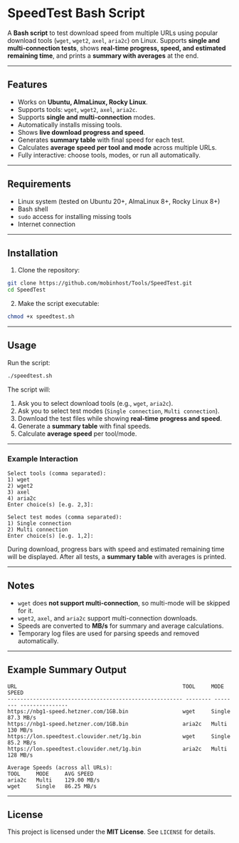 # SpeedTest Bash Script

A **Bash script** to test download speed from multiple URLs using popular download tools (`wget`, `wget2`, `axel`, `aria2c`) on Linux.
Supports **single and multi-connection tests**, shows **real-time progress, speed, and estimated remaining time**, and prints a **summary with averages** at the end.

---

## Features

* Works on **Ubuntu, AlmaLinux, Rocky Linux**.
* Supports tools: `wget`, `wget2`, `axel`, `aria2c`.
* Supports **single and multi-connection** modes.
* Automatically installs missing tools.
* Shows **live download progress and speed**.
* Generates **summary table** with final speed for each test.
* Calculates **average speed per tool and mode** across multiple URLs.
* Fully interactive: choose tools, modes, or run all automatically.

---

## Requirements

* Linux system (tested on Ubuntu 20+, AlmaLinux 8+, Rocky Linux 8+)
* Bash shell
* `sudo` access for installing missing tools
* Internet connection

---

## Installation

1. Clone the repository:

```bash
git clone https://github.com/mobinhost/Tools/SpeedTest.git
cd SpeedTest
```

2. Make the script executable:

```bash
chmod +x speedtest.sh
```

---

## Usage

Run the script:

```bash
./speedtest.sh
```

The script will:

1. Ask you to select download tools (e.g., `wget`, `aria2c`).
2. Ask you to select test modes (`Single connection`, `Multi connection`).
3. Download the test files while showing **real-time progress and speed**.
4. Generate a **summary table** with final speeds.
5. Calculate **average speed** per tool/mode.

---

### Example Interaction

```
Select tools (comma separated):
1) wget
2) wget2
3) axel
4) aria2c
Enter choice(s) [e.g. 2,3]:

Select test modes (comma separated):
1) Single connection
2) Multi connection
Enter choice(s) [e.g. 1,2]:
```

During download, progress bars with speed and estimated remaining time will be displayed.
After all tests, a **summary table** with averages is printed.

---

## Notes

* `wget` does **not support multi-connection**, so multi-mode will be skipped for it.
* `wget2`, `axel`, and `aria2c` support multi-connection downloads.
* Speeds are converted to **MB/s** for summary and average calculations.
* Temporary log files are used for parsing speeds and removed automatically.

---

## Example Summary Output

```
URL                                                    TOOL     MODE     SPEED
------------------------------------------------------- -------- -------- ---------------
https://nbg1-speed.hetzner.com/1GB.bin                 wget     Single   87.3 MB/s
https://nbg1-speed.hetzner.com/1GB.bin                 aria2c   Multi    130 MB/s
https://lon.speedtest.clouvider.net/1g.bin             wget     Single   85.2 MB/s
https://lon.speedtest.clouvider.net/1g.bin             aria2c   Multi    128 MB/s

Average Speeds (across all URLs):
TOOL     MODE     AVG SPEED
aria2c   Multi    129.00 MB/s
wget     Single   86.25 MB/s
```

---

## License

This project is licensed under the **MIT License**. See `LICENSE` for details.
